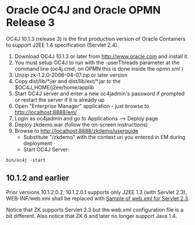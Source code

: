 # Oracle OC4J and Oracle OPMN Release 3

OC4J 10.1.3 (release 3) is the first production version of Oracle
Containers to support J2EE 1.4 specification (Servlet 2.4).

1.  Download OC4J 10.1.3 or later from <http://www.oracle.com> and
    install it.
2.  You must setup OC4J to run with the -userThreads parameter at the
    command line (oc4j.cmd, on OPMN this is done inside the opmn.xml
    <data id="oc4j-options" value="-userThreads" />)
3.  Unzip zk-1.2.0-2006-04-07.zip or later version
4.  Copy dist/lib/\*.jar and dist/lib/ext/\*.jar to the
    \$OC4J_HOME/j2ee/home/applib
5.  Start OC4J server and enter a new oc4jadmin's password if prompted
    or restart the server if it is already up
6.  Open "Enterprise Manager" application - just browse to
    <http://localhost:8888/em/>
7.  Login as oc4jadmin and go to Applications --\> Deploy page
8.  Deploy zkdemo.war (follow the on-screen instructions)
9.  Browse to <http://localhost:8888/zkdemo/userguide>
    - Substitute "/zkdemo" with the context uri you entered in EM during
      deployment
    - Start OC4J Server:

  
  
`bin/oc4j -start`

## 10.1.2 and earlier

Prior versions 10.1.2.0.2, 10.1.2.0.1 supports only J2EE 1.3 (with
Servlet 2.3), WEB-INF/web.xml shall be replaced with [Sample of web.xml for Servlet 2.3](sample_of_web_xml_for_servlet_2_3).

Notice that ZK supports Servlet 2.3 but the web.xml configuration file
is a bit different. Also notice that ZK 6 and later no longer support
Java 1.4.


